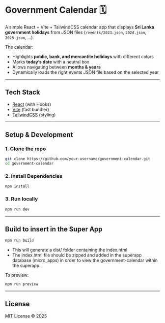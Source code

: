 # Government Calendar 🗓️  

A simple React + Vite + TailwindCSS calendar app that displays **Sri Lanka government holidays** from JSON files (`/events/2023.json`, `2024.json`, `2025.json`, …).  

The calendar:  
- Highlights **public, bank, and mercantile holidays** with different colors  
- Marks **today’s date** with a neutral box  
- Allows navigating between **months & years**  
- Dynamically loads the right events JSON file based on the selected year  

---

## Tech Stack
- [React](https://reactjs.org/) (with Hooks)  
- [Vite](https://vitejs.dev/) (fast bundler)  
- [TailwindCSS](https://tailwindcss.com/) (styling)  

---

## Setup & Development

### 1. Clone the repo
```bash
git clone https://github.com/your-username/government-calendar.git
cd government-calendar
```

### 2. Install Dependencies
```bash
npm install
```

### 3. Run locally
```bash
npm run dev
```

---

## Build to insert in the Super App

```bash
npm run build
```
- This will generate a dist/ folder containing the index.html 
- The index.html file should be zipped and added in the superapp database (micro_apps) in order to view the government-calendar within the superapp.

To preview:
```bash
npm run preview
```
---
## License

MIT License © 2025


